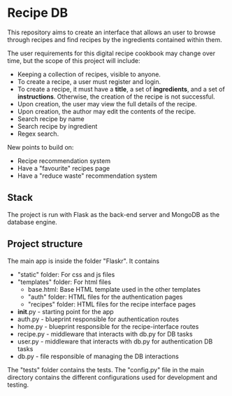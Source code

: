 # Recipe DB 
This repository aims to create an interface that allows an user to browse through recipes and find recipes by the ingredients contained within them.

The user requirements for this digital recipe cookbook may change over time, but the scope of this project will include:


- Keeping a collection of recipes, visible to anyone.
- To create a recipe, a user must register and login.
- To create a recipe, it must have a **title**, a set of **ingredients**, and a set of **instructions**. Otherwise, the creation of the recipe is not successful.
- Upon creation, the user may view the full details of the recipe.
- Upon creation, the author may edit the contents of the recipe.
- Search recipe by name
- Search recipe by ingredient
- Regex search.

New points to build on:
- Recipe recommendation system
- Have a "favourite" recipes page
- Have a "reduce waste" recommendation system

## Stack
The project is run with Flask as the back-end server and MongoDB as the database engine.

## Project structure
The main app is inside the folder "Flaskr". It contains
- "static" folder: For css and js files
- "templates" folder: For html files
     - base.html: Base HTML template used in the other templates
     - "auth" folder: HTML files for the authentication pages
     - "recipes" folder: HTML files for the recipe interface pages
- __init__.py - starting point for the app
- auth.py - blueprint responsible for authentication routes
- home.py - blueprint responsible for the recipe-interface routes
- recipe.py - middleware that interacts with db.py for DB tasks
- user.py - middleware that interacts with db.py for authentication DB tasks
- db.py - file responsible of managing the DB interactions

The "tests" folder contains the tests.
The "config.py" file in the main directory contains the different configurations used for development and testing.
